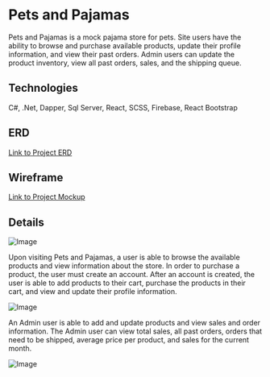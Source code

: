 # Pets and Pajamas

Pets and Pajamas is a mock pajama store for pets. Site users have the ability to browse and purchase available products,
update their profile information, and view their past orders. Admin users can update the product inventory, view all past orders,
sales, and the shipping queue.

## Technologies

C#, .Net, Dapper, Sql Server, React, SCSS, Firebase, React Bootstrap

## ERD

[Link to Project ERD](https://lucid.app/lucidchart/9265292b-1698-441e-a50c-b68f5f47caeb/edit?shared=true&page=0_0#)

## Wireframe

[Link to Project Mockup](https://www.figma.com/file/cHWKEKDX5F3g66pmAwPKFr/Untitled?node-id=0%3A1)

## Details

![Image](https://i.imgur.com/TOWnrII.png)

Upon visiting Pets and Pajamas, a user is able to browse the available products and view information about the store. In order to purchase a product,
the user must create an account. After an account is created, the user is able to add products to their cart, purchase the products in their cart, and
view and update their profile information.

![Image](https://i.imgur.com/t6WDCl1.gif)

An Admin user is able to add and update products and view sales and order information. The Admin user can view total sales, all past orders, orders 
that need to be shipped, average price per product, and sales for the current month.

![Image](https://i.imgur.com/Kzk6vhl.png)

